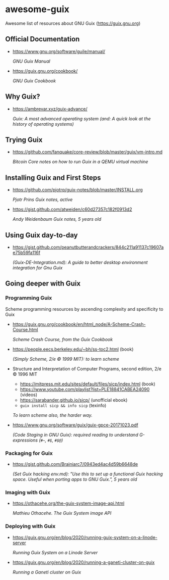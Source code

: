 # awesome-guix
Awesome list of resources about GNU Guix (https://guix.gnu.org)

## Official Documentation

- <https://www.gnu.org/software/guile/manual/>

  _GNU Guix Manual_

- <https://guix.gnu.org/cookbook/>

  _GNU Guix Cookbook_

## Why Guix?

- <https://ambrevar.xyz/guix-advance/>

  _Guix: A most advanced operating system (and: A quick look at the history of operating systems)_

## Trying Guix

- <https://github.com/fanquake/core-review/blob/master/guix/vm-intro.md>

  _Bitcoin Core notes on how to run Guix in a QEMU virtual machine_

## Installing Guix and First Steps

- <https://github.com/pjotrp/guix-notes/blob/master/INSTALL.org>
  
  _Pjotr Prins Guix notes, active_

- <https://gist.github.com/atweiden/c60d27357c182f0913d2>
  
  _Andy Weidenbaum Guix notes, 5 years old_

## Using Guix day-to-day

- <https://gist.github.com/peanutbutterandcrackers/844c211a91137c19607ae75b59fa116f>
  
  _(Guix-DE-Integration.md): A guide to better desktop environment integration for Gnu Guix_

## Going deeper with Guix

### Programming Guix

Scheme programming resources by ascending complexity and specificity to Guix

- <https://guix.gnu.org/cookbook/en/html_node/A-Scheme-Crash-Course.html>

  _Scheme Crash Course, from the Guix Cookbook_

- <https://people.eecs.berkeley.edu/~bh/ss-toc2.html> (book)

  _(Simply Scheme, 2/e © 1999 MIT): to learn scheme_

- Structure and Interpretation of Computer Programs, second edition, 2/e © 1996 MIT
  - <https://mitpress.mit.edu/sites/default/files/sicp/index.html> (book)
  - <https://www.youtube.com/playlist?list=PLE18841CABEA24090> (videos)
  - <https://sarabander.github.io/sicp/> (unofficial ebook)
  - `guix install sicp && info sicp` (texinfo)

  
  _To learn scheme also, the harder way._

- <https://www.gnu.org/software/guix/guix-gpce-20171023.pdf>

  _(Code Staging in GNU Guix): required reading to understand G-expressions (`#~`, `#$`, `#$@`)_

### Packaging for Guix

- <https://gist.github.com/Brainiarc7/0943ed4ac4d59b6648de>
  
  _(Set Guix hacking env.md): "Use this to set up a functional Guix hacking space. Useful when porting apps to GNU Guix.", 5 years old_

### Imaging with Guix

- <https://othacehe.org/the-guix-system-image-api.html>

  _Mathieu Othacehe. The Guix System image API_

### Deploying with Guix

- <https://guix.gnu.org/en/blog/2020/running-guix-system-on-a-linode-server>

  _Running Guix System on a Linode Server_

- <https://guix.gnu.org/en/blog/2020/running-a-ganeti-cluster-on-guix>

  _Running a Ganeti cluster on Guix_
